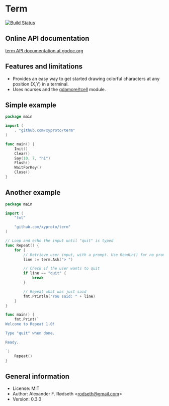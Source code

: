 Term
====

[![Build Status](https://travis-ci.org/xyproto/term.svg?branch=master)](https://travis-ci.org/xyproto/term)

Online API documentation
------------------------

[term API documentation at godoc.org](http://godoc.org/github.com/xyproto/term)


Features and limitations
------------------------

* Provides an easy way to get started drawing colorful characters at any position (X,Y) in a terminal.
* Uses ncurses and the [gdamore/tcell](https://github.com/gdamore/tcell) module.

Simple example
--------------

~~~go
package main

import (
	. "github.com/xyproto/term"
)

func main() {
	Init()
	Clear()
	Say(10, 7, "hi")
	Flush()
	WaitForKey()
	Close()
}
~~~

Another example
---------------

~~~go
package main

import (
	"fmt"

	"github.com/xyproto/term"
)

// Loop and echo the input until "quit" is typed
func Repeat() {
	for {
		// Retrieve user input, with a prompt. Use ReadLn() for no prompt.
		line := term.Ask("> ")

		// Check if the user wants to quit
		if line == "quit" {
			break
		}

		// Repeat what was just said
		fmt.Println("You said: " + line)
	}
}

func main() {
	fmt.Print(`
Welcome to Repeat 1.0!

Type "quit" when done.

Ready.

`)
	Repeat()
}
~~~

General information
-------------------

* License: MIT
* Author: Alexander F. Rødseth &lt;rodseth@gmail.com&gt;
* Version: 0.3.0
